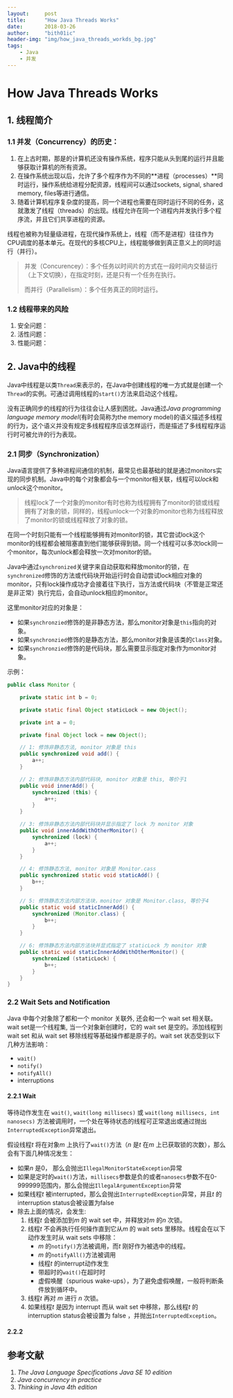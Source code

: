 ```yaml
---
layout:     post
title:      "How Java Threads Works"
date:       2018-03-26
author:     "bith01ic"
header-img: "img/how_java_threads_workds_bg.jpg"
tags:
    - Java
    - 并发
---
```



# How Java Threads Works

## 1. 线程简介

### 1.1 并发（Concurrency）的历史：

1. 在上古时期，那是的计算机还没有操作系统，程序只能从头到尾的运行并且能够获取计算机的所有资源。
2. 在操作系统出现以后，允许了多个程序作为不同的**进程（processes）**同时运行，操作系统给进程分配资源，线程间可以通过sockets, signal, shared memory, files等进行通信。
3. 随着计算机程序复杂度的提高，同一个进程也需要在同时运行不同的任务，这就激发了线程（threads）的出现。线程允许在同一个进程内并发执行多个程序流，并且它们共享进程的资源。

线程也被称为轻量级进程，在现代操作系统上，线程（而不是进程）往往作为CPU调度的基本单元。在现代的多核CPU上，线程能够做到真正意义上的同时运行（并行）。

> 并发（Concurencey）：多个任务以时间片的方式在一段时间内交替运行（上下文切换），在指定时刻，还是只有一个任务在执行。
> 
> 而并行（Parallelism）：多个任务真正的同时运行。

### 1.2 线程带来的风险

1. 安全问题：
2. 活性问题：
3. 性能问题：

## 2. Java中的线程

Java中线程是以类`Thread`来表示的，在Java中创建线程的唯一方式就是创建一个`Thread`的实例。可通过调用线程的`start()`方法来启动这个线程。

没有正确同步的线程的行为往往会让人感到困扰。Java通过*Java programming language memory model*(有时会简称为the memory model)的语义描述多线程的行为，这个语义并没有规定多线程程序应该怎样运行，而是描述了多线程程序运行时可被允许的行为表现。

### 2.1 同步（Synchronization）

Java语言提供了多种进程间通信的机制，最常见也最基础的就是通过monitors实现的同步机制。Java中的每个对象都会与一个monitor相关联，线程可以*lock*和*unlock*这个monitor。

> 线程lock了一个对象的monitor有时也称为线程拥有了monitor的锁或线程拥有了对象的锁，同样的，线程unlock一个对象的monitor也称为线程释放了monitor的锁或线程释放了对象的锁。

在同一个时刻只能有一个线程能够拥有对monitor的锁，其它尝试lock这个monitor的线程都会被阻塞直到他们能够获得到锁。同一个线程可以多次lock同一个monitor，每次unlock都会释放一次对monitor的锁。

Java中通过`synchronized`关键字来自动获取和释放monitor的锁，在`synchronized`修饰的方法或代码块开始运行时会自动尝试lock相应对象的monitor，只有lock操作成功才会接着往下执行，当方法或代码块（不管是正常还是非正常）执行完后，会自动unlock相应的monitor。

这里monitor对应的对象是：

+ 如果`synchronzied`修饰的是非静态方法，那么monitor对象是`this`指向的对象。
+ 如果`synchronzied`修饰的是静态方法，那么monitor对象是该类的`Class`对象。
+ 如果`synchronzied`修饰的是代码块，那么需要显示指定对象作为monitor对象。

示例：

```java
public class Monitor {

    private static int b = 0;

    private static final Object staticLock = new Object();

    private int a = 0;

    private final Object lock = new Object();

    // 1: 修饰非静态方法, monitor 对象是 this
    public synchronized void add() {
        a++;
    }

    // 2: 修饰非静态方法内部代码块, monitor 对象是 this, 等价于1
    public void innerAdd() {
        synchronized (this) {
            a++;
        }
    }

    // 3: 修饰非静态方法内部代码块并显示指定了 lock 为 monitor 对象
    public void innerAddWithOtherMonitor() {
        synchronized (lock) {
            a++;
        }
    }

    // 4: 修饰静态方法, monitor 对象是 Monitor.cass
    public synchronized static void staticAdd() {
        b++;
    }

    // 5: 修饰静态方法内部方法块，monitor 对象是 Monitor.class, 等价于4
    public static void staticInnerAdd() {
        synchronized (Monitor.class) {
            b++;
        }
    }

    // 6: 修饰静态方法内部方法块并显式指定了 staticLock 为 monitor 对象
    public static void staticInnerAddWithOtherMonitor() {
        synchronized (staticLock) {
            b++;
        }
    }
}
```

### 2.2 Wait Sets and Notification

Java 中每个对象除了都和一个 monitor 关联外, 还会和一个 wait set 相关联。wait set是一个线程集, 当一个对象新创建时，它的 wait set 是空的。添加线程到 wait set 和从 wait set 移除线程等基础操作都是原子的。wait set 状态受到以下几种方法影响：

+ `wait()`
+ `notify()`
+ `notifyAll()`
+ interruptions

#### 2.2.1 Wait

等待动作发生在 `wait()`, `wait(long millisecs)` 或 `wait(long millisecs, int nanosecs)` 方法被调用时，一个处在等待状态的线程可正常退出或通过抛出`InterruptedException`异常退出。

假设线程*t* 将在对象*m* 上执行了`wait()`方法（*n* 是*t* 在*m* 上已获取锁的次数），那么会有下面几种情况发生：

+ 如果*n* 是0， 那么会抛出`IllegalMonitorStateException`异常
+ 如果是定时的`wait()`方法，`millisecs`参数是负的或者`nanosecs`参数不在0-999999范围内，那么会抛出`IllegalArgumentException`异常
+ 如果线程*t* 被interrupted，那么会抛出`InterruptedException`异常，并且*t* 的interruption status会被设置为false
+ 除去上面的情况，会发生:
    1. 线程*t* 会被添加到*m* 的 wait set 中，并释放对*m* 的*n* 次锁。
    2. 线程*t* 不会再执行任何操作直到它从*m* 的 wait sets 里移除。线程会在以下动作发生时从 wait sets 中移除：
        + *m* 的`notify()`方法被调用，而*t* 刚好作为被选中的线程。
        + *m* 的`notifyAll()`方法被调用
        + 线程*t* 的interrupt动作发生
        + 带超时的`wait()`在超时时
        + 虚假唤醒（spurious wake-ups），为了避免虚假唤醒，一般将判断条件放到循环中。
    3. 线程*t* 再对 *m* 进行 *n* 次锁。
    4. 如果线程*t* 是因为 interrupt 而从 wait set 中移除，那么线程*t* 的interruption status会被设置为 false ，并抛出`InterruptedException`。

#### 2.2.2



        
## 参考文献

1. *The Java Language Specifications Java SE 10 edition*
2. *Java concurrency in practice*
3. *Thinking in Java 4th edition*